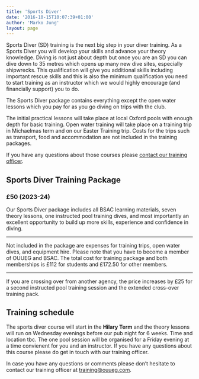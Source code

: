 ```yaml
---
title: 'Sports Diver'
date: '2016-10-15T10:07:39+01:00'
author: 'Marko Jung'
layout: page
---
```


Sports Diver (SD) training is the next big step in your diver training. As a Sports Diver you will develop your skills and advance your theory knowledge. Diving is not just about depth but once you are an SD you can dive down to 35 metres which opens up many new dive sites, especially shipwrecks. This qualification will give you additional skills including important rescue skills and this is also the minimum qualification you need to start training as an instructor which we would highly encourage (and financially support) you to do.

The Sports Diver package contains everything except the open water lessons which you pay for as you go diving on trips with the club.

The initial practical lessons will take place at local Oxford pools with enough depth for basic training. Open water training will take place on a training trip in Michaelmas term and on our Easter Training trip. Costs for the trips such as transport, food and accommodation are not included in the training packages.

If you have any questions about those courses please [contact our training officer](mailto:training@ouueg.com).

## Sports Diver Training Package

### £50 (2023-24)

Our Sports Diver package includes all BSAC learning materials, seven theory lessons, one instructed pool training dives, and most importantly an excellent opportunity to build up more skills, experience and confidence in diving.

- - - - - -

Not included in the package are expenses for training trips, open water dives, and equipment hire. Please note that you have to become a member of OUUEG and BSAC. The total cost for training package and both memberships is £112 for students and £172.50 for other members.

- - - - - -

If you are crossing over from another agency, the price increases by £25 for a second instructed pool training session and the extended cross-over training pack.

## Training schedule

The sports diver course will start in the **Hilary Term** and the theory lessons will run on Wednesday evenings before our pub night for 6 weeks. Time and location tbc. The one pool session will be organised for a Friday evening at a time convienent for you and an instructor. If you have any questions about this course please do get in touch with our training officer.

In case you have any questions or comments please don’t hesitate to contact our training officer at <training@ouueg.com>.
